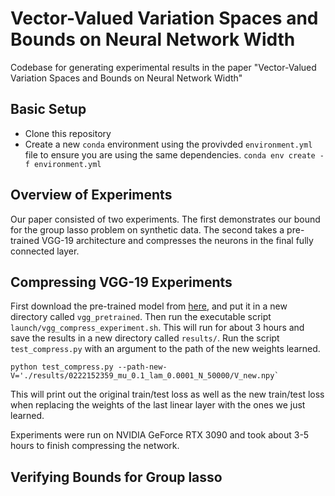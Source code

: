 # Vector-Valued Variation Spaces and Bounds on Neural Network Width

Codebase for generating experimental results in the paper "Vector-Valued Variation Spaces and Bounds on Neural Network Width"

## Basic Setup
- Clone this repository
- Create a new ``conda`` environment using the provivded ``environment.yml`` file to ensure you are using the same dependencies.
``conda env create -f environment.yml``

## Overview of Experiments
Our paper consisted of two experiments. The first demonstrates our bound for the group lasso problem on synthetic data. The second takes a pre-trained VGG-19 architecture and compresses the neurons in the final fully connected layer.

## Compressing VGG-19 Experiments
First download the pre-trained model from [here](https://drive.google.com/file/d/1XdUH1vK3roVGKtu0UUng0pd5SLqfO6S_/view?usp=sharing), and put it in a new directory called ``vgg_pretrained``. Then run the executable script ``launch/vgg_compress_experiment.sh``. This will run for about 3 hours and save the results in a new directory called ``results/``. Run the script ``test_compress.py`` with an argument to the path of the new weights learned.

``python test_compress.py --path-new-V='./results/0222152359_mu_0.1_lam_0.0001_N_50000/V_new.npy` ``

This will print out the original train/test loss as well as the new train/test loss when replacing the weights of the last linear layer with the ones we just learned.

Experiments were run on NVIDIA GeForce RTX 3090 and took about 3-5 hours to finish compressing the network.

## Verifying Bounds for Group lasso  

